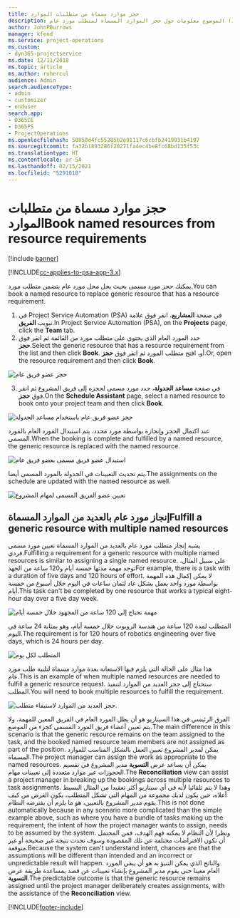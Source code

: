 ```yaml
---
title: حجز موارد مسماة من متطلبات الموارد
description: يوفر هذا الموضوع معلومات حول حجز الموارد المسماة لمتطلب مورد عام.
author: JohnPBurrows
manager: kfend
ms.service: project-operations
ms.custom:
- dyn365-projectservice
ms.date: 12/11/2018
ms.topic: article
ms.author: ruhercul
audience: Admin
search.audienceType:
- admin
- customizer
- enduser
search.app:
- D365CE
- D365PS
- ProjectOperations
ms.openlocfilehash: 50858d4fc55285b2e91117c6cbfb2419931b4197
ms.sourcegitcommit: fa32b1893286f20271fa4ec4be8fc68bd135f53c
ms.translationtype: HT
ms.contentlocale: ar-SA
ms.lasthandoff: 02/15/2021
ms.locfileid: "5291018"
---
```

# <a name="book-named-resources-from-resource-requirements"></a><span data-ttu-id="c283d-103">حجز موارد مسماة من متطلبات الموارد</span><span class="sxs-lookup"><span data-stu-id="c283d-103">Book named resources from resource requirements</span></span>

[!include [banner](../includes/psa-now-project-operations.md)]

[!INCLUDE[cc-applies-to-psa-app-3.x](../includes/cc-applies-to-psa-app-3x.md)]

<span data-ttu-id="c283d-104">يمكنك حجز مورد مسمى بحيث يحل محل مورد عام يتضمن متطلب مورد.</span><span class="sxs-lookup"><span data-stu-id="c283d-104">You can book a named resource to replace generic resource that has a resource requirement.</span></span>

1. <span data-ttu-id="c283d-105">في Project Service Automation (PSA) في صفحة **المشاريع**، انقر فوق علامة تبويب **الفريق**.</span><span class="sxs-lookup"><span data-stu-id="c283d-105">In Project Service Automation (PSA), on the **Projects** page, click the **Team** tab.</span></span>
2. <span data-ttu-id="c283d-106">حدد المورد العام الذي يحتوي على متطلب مورد من القائمة ثم انقر فوق **حجز**.</span><span class="sxs-lookup"><span data-stu-id="c283d-106">Select the generic resource that has a resource requirement from the list and then click **Book**.</span></span> <span data-ttu-id="c283d-107">أو، افتح متطلب المورد ثم انقر فوق **حجز**.</span><span class="sxs-lookup"><span data-stu-id="c283d-107">Or, open the resource requirement and then click **Book**.</span></span>


![حجز عضو فريق عام](media/RM-how-to-14.png)


3. <span data-ttu-id="c283d-109">في صفحة **مساعد الجدولة**، حدد مورد مسمى لحجزه إلى فريق المشروع ثم انقر فوق **حجز**.</span><span class="sxs-lookup"><span data-stu-id="c283d-109">On the **Schedule Assistant** page, select a named resource to book onto your project team and then click **Book**.</span></span>

![حجز عضو فريق عام باستخدام مساعد الجدولة](media/RM-how-to-15.png)

<span data-ttu-id="c283d-111">عند اكتمال الحجز وإنجازه بواسطة مورد محدد، يتم استبدال المورد العام بالمورد المسمى.</span><span class="sxs-lookup"><span data-stu-id="c283d-111">When the booking is complete and fulfilled by a named resource, the generic resource is replaced with the named resource.</span></span>

![استبدال عضو فريق مسمى بعضو فريق عام](media/RM-how-to-16.png)

<span data-ttu-id="c283d-113">يتم تحديث التعيينات في الجدولة بالمورد المسمى أيضا.</span><span class="sxs-lookup"><span data-stu-id="c283d-113">The assignments on the schedule are updated with the named resource as well.</span></span>

![تعيين عضو الفريق المسمى لمهام المشروع](media/RM-how-to-17.png)

## <a name="fulfill-a-generic-resource-with-multiple-named-resources"></a><span data-ttu-id="c283d-115">إنجاز مورد عام بالعديد من الموارد المسماة</span><span class="sxs-lookup"><span data-stu-id="c283d-115">Fulfill a generic resource with multiple named resources</span></span>
<span data-ttu-id="c283d-116">يشبه إنجاز متطلب مورد عام بالعديد من الموارد المسماة تعيين مورد مسمى فردي.</span><span class="sxs-lookup"><span data-stu-id="c283d-116">Fulfilling a requirement for a generic resource with multiple named resources is similar to assigning a single named resource.</span></span> <span data-ttu-id="c283d-117">على سبيل المثال، توجد مهمة مدتها خمسة أيام و120 ساعة من الجهد</span><span class="sxs-lookup"><span data-stu-id="c283d-117">For example, there is a task with a duration of five days and 120 hours of effort.</span></span> <span data-ttu-id="c283d-118">لا يمكن إكمال هذه المهمة بواسطة مورد واحد يعمل بشكل عاد لثمان ساعات في اليوم خلال أسبوع من خمسة أيام.</span><span class="sxs-lookup"><span data-stu-id="c283d-118">This task can't be completed by one resource that works a typical eight-hour day over a five day week.</span></span> 

![مهمة تحتاج إلى 120 ساعة من المجهود خلال خمسة أيام](media/RM-how-to-21.png)

<span data-ttu-id="c283d-120">المتطلب لمدة 120 ساعة من هندسة الروبوت خلال خمسة أيام، وهو بمثابة 24 ساعة في اليوم.</span><span class="sxs-lookup"><span data-stu-id="c283d-120">The requirement is for 120 hours of robotics engineering over five days, which is 24 hours per day.</span></span>

![المتطلب لكل يوم](media/RM-how-to-22.png)

<span data-ttu-id="c283d-122">هذا مثال على الحالة التي يلزم فيها الاستعانة بعدة موارد مسماة لتلبية طلب مورد عام.</span><span class="sxs-lookup"><span data-stu-id="c283d-122">This is an example of when multiple named resources are needed to fulfill a generic resource request.</span></span> <span data-ttu-id="c283d-123">ستحتاج إلى حجز العديد من الموارد لتنفيذ المطلب.</span><span class="sxs-lookup"><span data-stu-id="c283d-123">You will need to book multiple resources to fulfill the requirement.</span></span>

![حجز العديد من الموارد لاستيفاء متطلب.](media/RM-how-to-23.png)

<span data-ttu-id="c283d-125">الفرق الرئيسي في هذا السيناريو هو أن يظل المورد العام في الفريق المعين للمهمة، ولا يتم تعيين أعضاء فريق المورد المسمى كجزء من الموضع.</span><span class="sxs-lookup"><span data-stu-id="c283d-125">The main difference in this scenario is that the generic resource remains on the team assigned to the task, and the booked named resource team members are not assigned as part of the position.</span></span> <span data-ttu-id="c283d-126">يمكن لمدير المشروع تعيين العمل بالشكل المناسب للموارد المسماة.</span><span class="sxs-lookup"><span data-stu-id="c283d-126">The project manager can assign the work as appropriate to the named resources.</span></span> <span data-ttu-id="c283d-127">يمكن أن يساعد عرض **التسوية** مدير المشروع في تقسيم الحجوزات عبر موارد متعددة إلى تعيينات مهام.</span><span class="sxs-lookup"><span data-stu-id="c283d-127">The **Reconciliation** view can assist a project manager in breaking up the bookings across multiple resources to task assignments.</span></span> <span data-ttu-id="c283d-128">وهذا لا يتم تلقائيا لأنه في أي سيناريو أكثر تعقيدا من المثال البسيط أعلاه، حين يكون لديك مجموعة من المهام التي تشكل المتطلب، يكون الغرض من كيف يقوم مدير المشروع بالتعيين، هو ما يلزم أن يفترضه النظام.</span><span class="sxs-lookup"><span data-stu-id="c283d-128">This is not done automatically because in any scenario more complicated than the simple example above, such as where you have a bundle of tasks making up the requirement, the intent of how the project manager wants to assign, needs to be assumed by the system.</span></span> <span data-ttu-id="c283d-129">ونظرا لأن النظام لا يمكنه فهم الهدف، فمن المحتمل أن تكون الافتراضات مختلفة عن تلك المقصودة وسوف تحدث نتيجة غير صحيحة أو غير متوقعة.</span><span class="sxs-lookup"><span data-stu-id="c283d-129">Because the system can't understand intent, chances are that the assumptions will be different than intended and an incorrect or unpredictable result will happen.</span></span> <span data-ttu-id="c283d-130">والناتج الذي يمكن التنبؤ به هو أن يبقي المورد العام معينا حتى يقوم مدير المشروع بإنشاء تعيينات عن قصد بمساعدة طريقة عرض **التسوية**.</span><span class="sxs-lookup"><span data-stu-id="c283d-130">The predictable outcome is that the generic resource remains assigned until the project manager deliberately creates assignments, with the assistance of the **Reconciliation** view.</span></span>




[!INCLUDE[footer-include](../includes/footer-banner.md)]